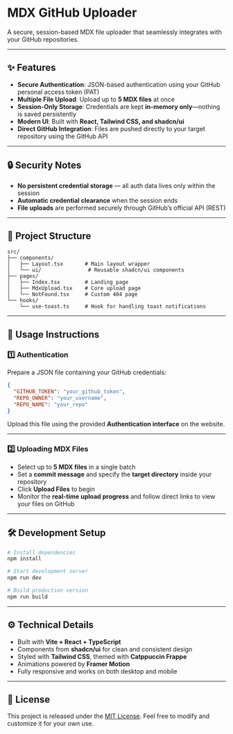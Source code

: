 # MDX GitHub Uploader

A secure, session-based MDX file uploader that seamlessly integrates with your GitHub repositories.

---

## ✨ Features

- **Secure Authentication**: JSON-based authentication using your GitHub personal access token (PAT)
- **Multiple File Upload**: Upload up to **5 MDX files** at once
- **Session-Only Storage**: Credentials are kept **in-memory only**—nothing is saved persistently
- **Modern UI**: Built with **React, Tailwind CSS, and shadcn/ui**
- **Direct GitHub Integration**: Files are pushed directly to your target repository using the GitHub API

---

## 🔒 Security Notes

- **No persistent credential storage** — all auth data lives only within the session
- **Automatic credential clearance** when the session ends
- **File uploads** are performed securely through GitHub’s official API (REST)

---

## 📁 Project Structure

```
src/
├── components/
│   ├── Layout.tsx       # Main layout wrapper
│   └── ui/               # Reusable shadcn/ui components
├── pages/
│   ├── Index.tsx        # Landing page
│   ├── MdxUpload.tsx    # Core upload page
│   └── NotFound.tsx     # Custom 404 page
└── hooks/
    └── use-toast.ts     # Hook for handling toast notifications
```

---

## 🚀 Usage Instructions

### 1️⃣ Authentication

Prepare a JSON file containing your GitHub credentials:

```json
{
  "GITHUB_TOKEN": "your_github_token",
  "REPO_OWNER": "your_username",
  "REPO_NAME": "your_repo"
}
```

Upload this file using the provided **Authentication interface** on the website.

---

### 2️⃣ Uploading MDX Files

- Select up to **5 MDX files** in a single batch
- Set a **commit message** and specify the **target directory** inside your repository
- Click **Upload Files** to begin
- Monitor the **real-time upload progress** and follow direct links to view your files on GitHub

---

## 🛠️ Development Setup

```bash
# Install dependencies
npm install

# Start development server
npm run dev

# Build production version
npm run build
```

---

## ⚙️ Technical Details

- Built with **Vite + React + TypeScript**
- Components from **shadcn/ui** for clean and consistent design
- Styled with **Tailwind CSS**, themed with **Catppuccin Frappe**
- Animations powered by **Framer Motion**
- Fully responsive and works on both desktop and mobile

---

## 📜 License

This project is released under the [MIT License](LICENSE). Feel free to modify and customize it for your own use.

